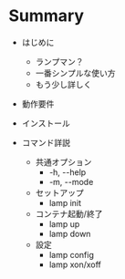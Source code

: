 # Summary

* はじめに
    * ランプマン？
    * 一番シンプルな使い方
    * もう少し詳しく

* 動作要件
* インストール
* コマンド詳説
    * 共通オプション
        - -h, --help
        - -m, --mode
    * セットアップ
        - lamp init
    * コンテナ起動/終了
        - lamp up
        - lamp down
    * 設定
        - lamp config
        - lamp xon/xoff
